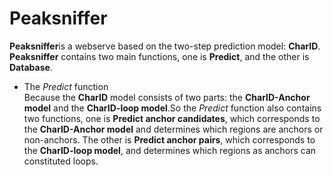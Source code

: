 # Peaksniffer
**Peaksniffer**is a webserve based on the two-step prediction model: **CharID**.
**Peaksniffer** contains two main functions, one is **Predict**, and the other is **Database**.
* The *Predict* function \
Because the **CharID** model consists of two parts: the **CharID-Anchor model** and the **CharID-loop model**.So the *Predict* function also contains two functions, one is **Predict anchor candidates**, which corresponds to the **CharID-Anchor model** and determines which regions are anchors or non-anchors. The other is **Predict anchor pairs**, which corresponds to the **CharID-loop model**, and determines which regions as anchors can constituted loops.
